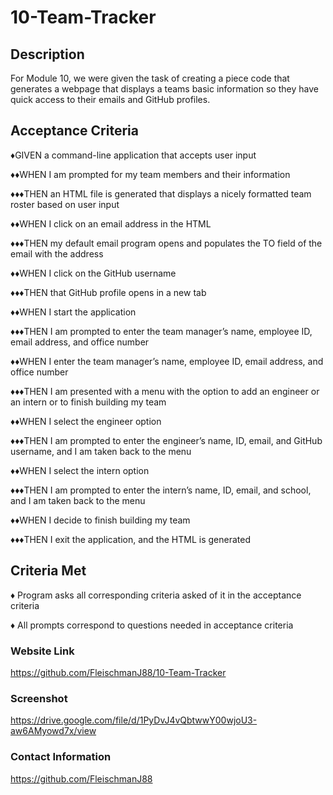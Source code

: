 # 10-Team-Tracker

## <strong>Description</strong>

For Module 10, we were given the task of creating a piece code that generates a webpage that displays a teams basic information so they have quick access to their emails and GitHub profiles.

## <strong>Acceptance Criteria</strong>

♦GIVEN a command-line application that accepts user input

♦♦WHEN I am prompted for my team members and their information

♦♦♦THEN an HTML file is generated that displays a nicely formatted team roster based on user input

♦♦WHEN I click on an email address in the HTML

♦♦♦THEN my default email program opens and populates the TO field of the email with the address

♦♦WHEN I click on the GitHub username

♦♦♦THEN that GitHub profile opens in a new tab

♦♦WHEN I start the application

♦♦♦THEN I am prompted to enter the team manager’s name, employee ID, email address, and office number

♦♦WHEN I enter the team manager’s name, employee ID, email address, and office number

♦♦♦THEN I am presented with a menu with the option to add an engineer or an intern or to finish building my team

♦♦WHEN I select the engineer option

♦♦♦THEN I am prompted to enter the engineer’s name, ID, email, and GitHub username, and I am taken back to the menu

♦♦WHEN I select the intern option

♦♦♦THEN I am prompted to enter the intern’s name, ID, email, and school, and I am taken back to the menu

♦♦WHEN I decide to finish building my team

♦♦♦THEN I exit the application, and the HTML is generated

## <strong>Criteria Met</strong>

♦ Program asks all corresponding criteria asked of it in the acceptance criteria

♦ All prompts correspond to questions needed in acceptance criteria


### <strong>Website Link</strong>

https://github.com/FleischmanJ88/10-Team-Tracker

### <strong>Screenshot</strong>

https://drive.google.com/file/d/1PyDvJ4vQbtwwY00wjoU3-aw6AMyowd7x/view

### <strong>Contact Information</strong>

https://github.com/FleischmanJ88